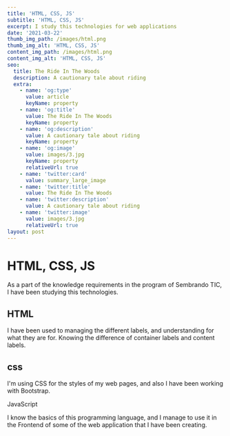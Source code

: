 ```yaml
---
title: 'HTML, CSS, JS'
subtitle: 'HTML, CSS, JS'
excerpt: I study this technologies for web applications
date: '2021-03-22'
thumb_img_path: /images/html.png
thumb_img_alt: 'HTML, CSS, JS'
content_img_path: /images/html.png
content_img_alt: 'HTML, CSS, JS'
seo:
  title: The Ride In The Woods
  description: A cautionary tale about riding
  extra:
    - name: 'og:type'
      value: article
      keyName: property
    - name: 'og:title'
      value: The Ride In The Woods
      keyName: property
    - name: 'og:description'
      value: A cautionary tale about riding
      keyName: property
    - name: 'og:image'
      value: images/3.jpg
      keyName: property
      relativeUrl: true
    - name: 'twitter:card'
      value: summary_large_image
    - name: 'twitter:title'
      value: The Ride In The Woods
    - name: 'twitter:description'
      value: A cautionary tale about riding
    - name: 'twitter:image'
      value: images/3.jpg
      relativeUrl: true
layout: post
---
```

# **HTML, CSS, JS**

As a part of the knowledge requirements in the program of Sembrando TIC, I have been studying this technologies.

## HTML

I have been used to managing the different labels, and understanding for what they are for. Knowing the difference of container labels and content labels.

## css

I'm using CSS for the styles of my web pages, and also I have been working with Bootstrap.  

JavaScript

I know the basics of this programming language, and I manage to use it in the Frontend of some of the web application that I have been creating.  
